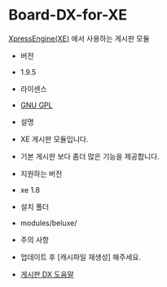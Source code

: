 # Board-DX-for-XE

[XpressEngine(XE)](http://www.xpressengine.com/) 에서 사용하는 게시판 모듈

* 버전
 * 1.9.5

* 라이센스
 * [GNU GPL](http://www.gnu.org/licenses/gpl.html)

* 설명
 * XE 게시판 모듈입니다.
 * 기본 게시판 보다 좀더 많은 기능을 제공합니다.

* 지원하는 버전
 * xe 1.8

* 설치 폴더
 * modules/beluxe/

* 주의 사항
 * 업데이트 후 [캐시파일 재생성] 해주세요.

* [게시판 DX 도움말](https://github.com/phiDelbak/Board-DX-for-XE/wiki)
